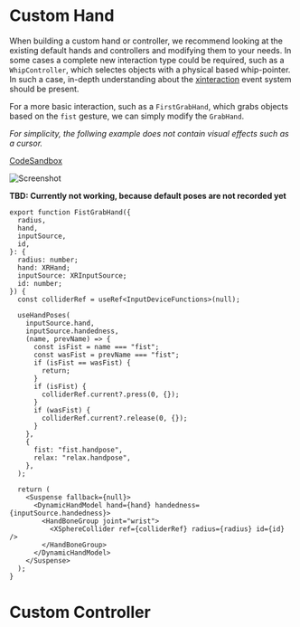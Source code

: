# Custom Hand

When building a custom hand or controller, we recommend looking at the existing default hands and controllers and modifying them to your needs. In some cases a complete new interaction type could be required, such as a `WhipController`, which selectes objects with a physical based whip-pointer. In such a case, in-depth understanding about the [xinteraction](https://github.com/coconut-xr/xinteraction) event system should be present.

For a more basic interaction, such as a `FirstGrabHand`, which grabs objects based on the `fist` gesture, we can simply modify the `GrabHand`.

_For simplicity, the follwing example does not contain visual effects such as a cursor._

[CodeSandbox](https://codesandbox.io/s/natuerlich-fist-grab-hand-75r355?file=/src/app.tsx)

![Screenshot]()

**TBD: Currently not working, because default poses are not recorded yet**

```tsx
export function FistGrabHand({
  radius,
  hand,
  inputSource,
  id,
}: {
  radius: number;
  hand: XRHand;
  inputSource: XRInputSource;
  id: number;
}) {
  const colliderRef = useRef<InputDeviceFunctions>(null);

  useHandPoses(
    inputSource.hand,
    inputSource.handedness,
    (name, prevName) => {
      const isFist = name === "fist";
      const wasFist = prevName === "fist";
      if (isFist == wasFist) {
        return;
      }
      if (isFist) {
        colliderRef.current?.press(0, {});
      }
      if (wasFist) {
        colliderRef.current?.release(0, {});
      }
    },
    {
      fist: "fist.handpose",
      relax: "relax.handpose",
    },
  );

  return (
    <Suspense fallback={null}>
      <DynamicHandModel hand={hand} handedness={inputSource.handedness}>
        <HandBoneGroup joint="wrist">
          <XSphereCollider ref={colliderRef} radius={radius} id={id} />
        </HandBoneGroup>
      </DynamicHandModel>
    </Suspense>
  );
}
```

# Custom Controller

